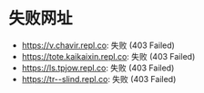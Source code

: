 # 失败网址
- https://v.chavir.repl.co: 失败 (403
Failed)
- https://tote.kaikaixin.repl.co: 失败 (403
Failed)
- https://ls.tpjow.repl.co: 失败 (403
Failed)
- https://tr--slind.repl.co: 失败 (403
Failed)
